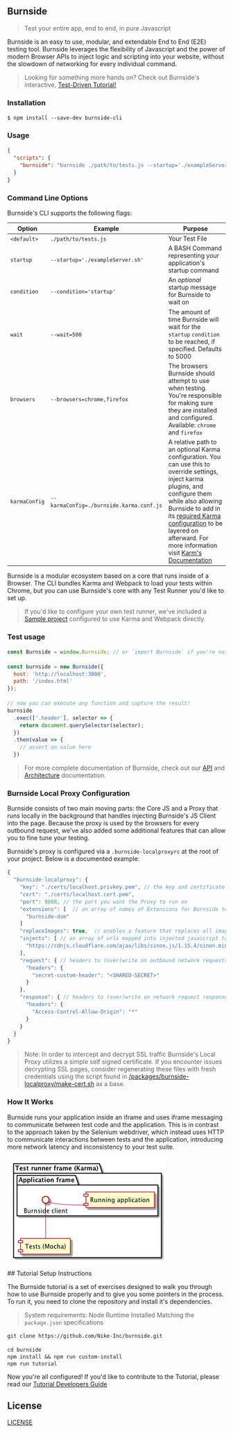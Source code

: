 ## Burnside

> Test your entire app, end to end, in pure Javascript

Burnside is an easy to use, modular, and extendable End to End (E2E) testing tool. Burnside leverages the flexibility of Javascript and the power of modern Browser APIs to inject logic and scripting into your website, without the slowdown of networking for every individual command.

> Looking for something more hands on? Check out Burnside's interactive, [Test-Driven Tutorial!](#tutorial)

<a name="installation"></a>
### Installation

```
$ npm install --save-dev burnside-cli
```

<a name="usage"></a>
### Usage
```JSON
{
  "scripts": {
    "burnside": "burnside ./path/to/tests.js --startup='./exampleServer.sh' --condition='start' --wait=5000 --browsers=chrome,firefox"
  }
}  
```

<a name="cli-usage"></a>
### Command Line Options
Burnside's CLI supports the following flags:

| Option | Example | Purpose |
| ------ | ------- | ------- |
| `<default>` | `./path/to/tests.js` | Your Test File |
| `startup` | `--startup='./exampleServer.sh'` | A BASH Command representing your application's startup command |
| `condition` | `--condition='startup'` | An _optional_ startup message for Burnside to wait on |
| `wait` | `--wait=500` | The amount of time Burnside will wait for the `startup` `condition` to be reached, if specified. Defaults to 5000 |
| `browsers` | `--browsers=chrome,firefox` | The browsers Burnside should attempt to use when testing. You're responsible for making sure they are installed and configured. Available: `chrome` and `firefox` |
| `karmaConfig` | `--karmaConfig=./burnside.karma.conf.js` | A relative path to an optional Karma configuration. You can use this to override settings, inject karma plugins, and configure them while also allowing Burnside to add in its [required Karma configuration](https://bitbucket.nike.com/projects/WEBCD/repos/burnside/browse/packages/burnside-cli/karma.conf.js) to be layered on afterward. For more information visit [Karm's Documentation](https://karma-runner.github.io/1.0/config/configuration-file.html) |

Burnside is a modular ecosystem based on a core that runs inside of a Browser. The CLI bundles Karma and Webpack to load your tests within Chrome, but you can use Burnside's core with any Test Runner you'd like to set up.
> If you'd like to configure your own test runner, we've included a [Sample project](https://github.com/Nike-Inc/burnside/tree/master/packages/burnside-sample) configured to use Karma and Webpack directly.

<a name="basic-usage"></a>
### Test usage

```js
const Burnside = window.Burnside; // or `import Burnside` if you're not using the CLI

const burnside = new Burnside({
  host: 'http://localhost:3000',
  path: '/index.html'
});

// now you can execute any function and capture the result!
burnside
  .exec(['.header'], selector => {
    return document.querySelector(selector);
  })
  .then(value => {
    // assert on value here
  })
```

> For more complete documentation of Burnside, check out our [API](https://github.com/Nike-Inc/burnside/blob/master/docs/api.md) and [Architecture](https://github.com/Nike-Inc/burnside/blob/master/docs/architecture.md) documentation.

<a name="proxy-config"></a>
### Burnside Local Proxy Configuration
Burnside consists of two main moving parts: the Core JS and a Proxy that runs locally in the background that handles injecting Burnside's JS Client into the page. Because the proxy is used by the browsers for every outbound request, we've also added some additional features that can allow you to fine tune your testing.

Burnside's proxy is configured via a `.burnside-localproxyrc` at the root of your project. Below is a documented example:

```js
{
  "burnside-localproxy": {
    "key": "./certs/localhost.privkey.pem", // the key and certificate to use for SSL decryption
    "cert": "./certs/localhost.cert.pem",
    "port": 9888, // the port you want the Proxy to run on
    "extensions": [  // an array of names of Extensions for Burnside to use when injecting the client
      "burnside-dom"
    ]
    "replaceImages": true,  // enables a feature that replaces all images with a default for faster testing (also accepts an image filepath e.g. "./path/to/my/image.png" )
    "injects": [ // an array of urls mapped into injected javascript tags
      "https://cdnjs.cloudflare.com/ajax/libs/sinon.js/1.15.4/sinon.min.js"
    ],
    "request": { // headers to (over)write on outbound network requests
      "headers": {
        "secret-custom-header": "<SHARED-SECRET>"
      }
    },
    "response": { // headers to (over)write on network request responses
      "headers": {
        "Access-Control-Allow-Origin": "*"
      }
    }
  }
}
```

> Note: In order to intercept and decrypt SSL traffic Burnside's Local Proxy utilizes a simple self signed certificate. If you encounter issues decrypting SSL pages, consider regenerating these files with fresh credentials using the script found in [/packages/burnside-localproxy/make-cert.sh](/packages/burnside-localproxy/make-cert.sh) as a base.

<a name="how"></a>
### How It Works

Burnside runs your application inside an iframe and uses iframe messaging to communicate between test code and the application. This is in contrast to the approach taken by the Selenium webdriver, which instead uses HTTP to communicate interactions between tests and the application, introducing more network latency and inconsistency to your test suite.

![overview.png](overview.png)

<a name="tutorial">
## Tutorial Setup Instructions

The Burnside tutorial is a set of exercises designed to walk you through how to use Burnside properly and to give you some pointers in the process. To run it, you need to clone the repository and install it's dependencies.

> System requirements: Node Runtime Installed Matching the `package.json` specifications
```
git clone https://github.com/Nike-Inc/burnside.git

cd burnside
npm install && npm run custom-install
npm run tutorial
```
Now you're all configured! If you'd like to contribute to the Tutorial, please read our [Tutorial Developers Guide](https://github.com/Nike-Inc/burnside/blob/master/docs/tutorial.md)

## License

[LICENSE](LICENSE)
